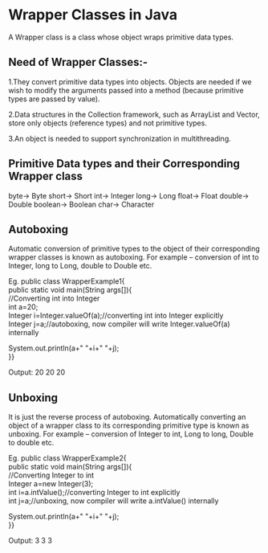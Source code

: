 # Wrapper Classes in Java

A Wrapper class is a class whose object wraps primitive data types.

## Need of Wrapper Classes:-

1.They convert primitive data types into objects. Objects are needed if we wish to modify the arguments passed into a method (because primitive types are passed by value).

2.Data structures in the Collection framework, such as ArrayList and Vector, store only objects (reference types) and not primitive types.

3.An object is needed to support synchronization in multithreading.

## Primitive Data types and their Corresponding Wrapper class

 
 byte->              Byte
 short->                Short
 int->	                Integer
 long->	                Long
 float->	                Float
 double->                Double
 boolean->	            Boolean
 char->	                Character


## Autoboxing

Automatic conversion of primitive types to the object of their corresponding wrapper classes is known as autoboxing. For example – conversion of int to Integer, long to Long, double to Double etc.

Eg.
public class WrapperExample1{  
public static void main(String args[]){  
//Converting int into Integer  
int a=20;  
Integer i=Integer.valueOf(a);//converting int into Integer explicitly  
Integer j=a;//autoboxing, now compiler will write Integer.valueOf(a) internally  
  
System.out.println(a+" "+i+" "+j);  
}} 

Output:
20 20 20 

## Unboxing

It is just the reverse process of autoboxing. Automatically converting an object of a wrapper class to its corresponding primitive type is known as unboxing. For example – conversion of Integer to int, Long to long, Double to double etc.

Eg.
public class WrapperExample2{    
public static void main(String args[]){    
//Converting Integer to int    
Integer a=new Integer(3);    
int i=a.intValue();//converting Integer to int explicitly  
int j=a;//unboxing, now compiler will write a.intValue() internally    
    
System.out.println(a+" "+i+" "+j);    
}}

Output:
3 3 3
